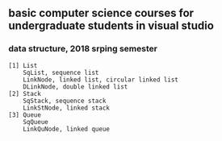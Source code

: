 ## basic computer science courses for undergraduate students in visual studio

### data structure, 2018 srping semester
	[1] List
		SqList, sequence list
		LinkNode, linked list, circular linked list
		DLinkNode, double linked list
	[2] Stack
		SqStack, sequence stack
		LinkStNode, linked stack
	[3] Queue
		SqQueue
		LinkQuNode, linked queue



